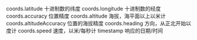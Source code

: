 coords.latitude	十进制数的纬度
coords.longitude	十进制数的经度
coords.accuracy	位置精度
coords.altitude	海拔，海平面以上以米计
coords.altitudeAccuracy	位置的海拔精度
coords.heading	方向，从正北开始以度计
coords.speed	速度，以米/每秒计
timestamp	响应的日期/时间